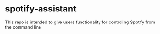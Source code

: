 # spotify-assistant
This repo is intended to give users functionality for controling Spotify from the command line
